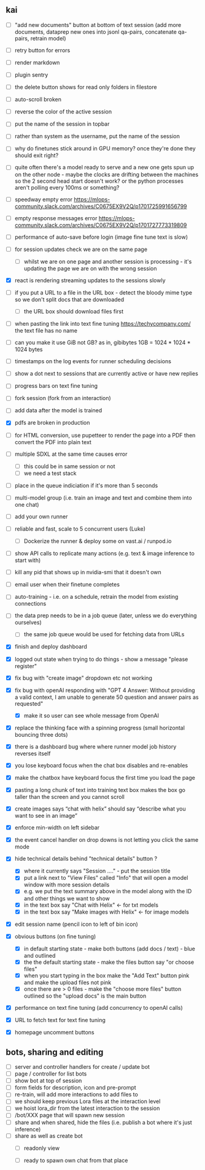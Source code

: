 ## kai

 
 - [ ] "add new documents" button at bottom of text session (add more documents, dataprep new ones into jsonl qa-pairs, concatenate qa-pairs, retrain model)
 - [ ] retry button for errors
 - [ ] render markdown
 - [ ] plugin sentry
 - [ ] the delete button shows for read only folders in filestore
 - [ ] auto-scroll broken
 - [ ] reverse the color of the active session
 - [ ] put the name of the session in topbar
 - [ ] rather than system as the username, put the name of the session
 - [ ] why do finetunes stick around in GPU memory? once they're done they should exit right?
 - [ ] quite often there's a model ready to serve and a new one gets spun up on the other node - maybe the clocks are drifting between the machines so the 2 second head start doesn't work? or the python processes aren't polling every 100ms or something?
 - [ ] speedway empty error https://mlops-community.slack.com/archives/C0675EX9V2Q/p1701725991656799
 - [ ] empty response messages error https://mlops-community.slack.com/archives/C0675EX9V2Q/p1701727773319809
 - [ ] performance of auto-save before login (image fine tune text is slow)
 - [ ] for session updates check we are on the same page
   - [ ] whilst we are on one page and another session is processing - it's updating the page we are on with the wrong session
 - [x] react is rendering streaming updates to the sessions slowly
 - [ ] if you put a URL to a file in the URL box - detect the bloody mime type so we don't split docs that are downloaded
   - [ ] the URL box should download files first
 - [ ] when pasting the link into text fine tuning https://techycompany.com/ the text file has no name
 - [ ] can you make it use GiB not GB? as in, gibibytes 1GB = 1024 * 1024 * 1024 bytes
 - [ ] timestamps on the log events for runner scheduling decisions
 - [ ] show a dot next to sessions that are currently active or have new replies
 - [ ] progress bars on text fine tuning
 - [ ] fork session (fork from an interaction)
 - [ ] add data after the model is trained
 - [x] pdfs are broken in production
 - [ ] for HTML conversion, use pupetteer to render the page into a PDF then convert the PDF into plain text
 - [ ] multiple SDXL at the same time causes error
   - [ ] this could be in same session or not
   - [ ] we need a test stack
 - [ ] place in the queue indiciation if it's more than 5 seconds
 - [ ] multi-model group (i.e. train an image and text and combine them into one chat)
 - [ ] add your own runner
 - [ ] reliable and fast, scale to 5 concurrent users (Luke)
   - [ ] Dockerize the runner & deploy some on vast.ai / runpod.io
 - [ ] show API calls to replicate many actions (e.g. text & image inference to start with)
 - [ ] kill any pid that shows up in nvidia-smi that it doesn't own
 - [ ] email user when their finetune completes
 - [ ] auto-training - i.e. on a schedule, retrain the model from existing connections
 - [ ] the data prep needs to be in a job queue (later, unless we do everything ourselves)
   - [ ] the same job queue would be used for fetching data from URLs


 - [x] finish and deploy dashboard
 - [x] logged out state when trying to do things - show a message "please register"
 - [x] fix bug with "create image" dropdown etc not working
 - [x] fix bug with openAI responding with "GPT 4 Answer: Without providing a valid context, I am unable to generate 50 question and answer pairs as requested"
   - [x] make it so user can see whole message from OpenAI
 - [x] replace the thinking face with a spinning progress (small horizontal bouncing three dots)
 - [x] there is a dashboard bug where where runner model job history reverses itself
 - [x] you lose keyboard focus when the chat box disables and re-enables
 - [x] make the chatbox have keyboard focus the first time you load the page
 - [x] pasting a long chunk of text into training text box makes the box go taller than the screen and you cannot scroll
 - [x] create images says “chat with helix” should say “describe what you want to see in an image”
 - [x] enforce min-width on left sidebar
 - [x] the event cancel handler on drop downs is not letting you click the same mode
 - [x] hide technical details behind "technical details" button ?
   - [x] where it currently says "Session ...." - put the session title
   - [x] put a link next to "View Files" called "Info" that will open a model window with more session details
   - [x] e.g. we put the text summary above in the model along with the ID and other things we want to show
   - [x] in the text box say "Chat with Helix" <- for txt models
   - [x] in the text box say "Make images with Helix" <- for image models
 - [x] edit session name (pencil icon to left of bin icon)
 - [x] obvious buttons (on fine tuning)
   - [x] in default starting state - make both buttons (add docs / text) - blue and outlined
   - [x] the the default starting state - make the files button say "or choose files"
   - [x] when you start typing in the box make the "Add Text" button pink and make the upload files not pink
   - [x] once there are > 0 files - make the "choose more files" button outlined so the "upload docs" is the main button
 - [x] performance on text fine tuning (add concurrency to openAI calls)
 - [x] URL to fetch text for text fine tuning
 - [x] homepage uncomment buttons
 

## bots, sharing and editing

 - [ ] server and controller handlers for create / update bot
 - [ ] page / controller for list bots
 - [ ] show bot at top of session
 - [ ] form fields for description, icon and pre-prompt
 - [ ] re-train, will add more interactions to add files to
 - [ ] we should keep previous Lora files at the interaction level
 - [ ] we hoist lora_dir from the latest interaction to the session
 - [ ] /bot/XXX page that will spawn new session
 - [ ] share and when shared, hide the files (i.e. publish a bot where it's just inference)
 - [ ] share as well as create bot
   - [ ] readonly view
   - [ ] ready to spawn own chat from that place
 
 